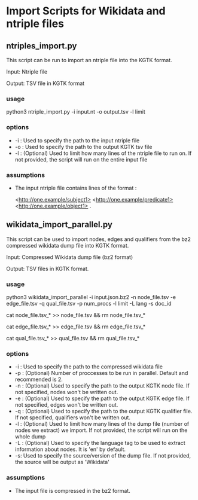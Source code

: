 # Import Scripts for Wikidata and ntriple files

## ntriples_import.py
This script can be run to import an ntriple file into the KGTK format. 

Input: Ntriple file

Output: TSV file in KGTK format

### usage
python3 ntriple_import.py -i input.nt -o output.tsv -l limit

### options
* -i : Used to specify the path to the input ntriple file
* -o : Used to specify the path to the output KGTK tsv file
* -l : (Optional) Used to limit how many lines of the ntriple file to run on. If not provided, the script will run on the entire input file

### assumptions
* The input ntriple file contains lines of the format :
  
  \<http://one.example/subject1> \<http://one.example/predicate1> \<http://one.example/object1> .
  
## wikidata_import_parallel.py
This script can be used to import nodes, edges and qualifiers from the bz2 compressed wikidata dump file into KGTK format. 

Input: Compressed Wikidata dump file (bz2 format)

Output: TSV files in KGTK format. 

### usage
python3 wikidata_import_parallel -i input.json.bz2 -n node_file.tsv -e edge_file.tsv -q qual_file.tsv -p num_procs -l limit -L lang -s doc_id

cat node_file.tsv_* >> node_file.tsv && rm node_file.tsv_*

cat edge_file.tsv_* >> edge_file.tsv && rm edge_file.tsv_*

cat qual_file.tsv_* >> qual_file.tsv && rm qual_file.tsv_*

### options 
* -i : Used to specify the path to the compressed wikidata file
* -p : (Optional) Number of proccesses to be run in parallel. Default and recommended is 2.
* -n : (Optional) Used to specify the path to the output KGTK node file. If not specified, nodes won't be written out.
* -e : (Optional) Used to specify the path to the output KGTK edge file. If not specified, edges won't be written out. 
* -q : (Optional) Used to specify the path to the output KGTK qualifier file. If not specified, qualifiers won't be written out.
* -l : (Optional) Used to limit how many lines of the dump file (number of nodes we extract) we import. If not provided, the script will run on the whole dump
* -L : (Optional) Used to specify the language tag to be used to extract information about nodes. It is 'en' by default.
* -s: Used to specify the source/version of the dump file. If not provided, the source will be output as 'Wikidata'

### assumptions
* The input file is compressed in the bz2 format.
